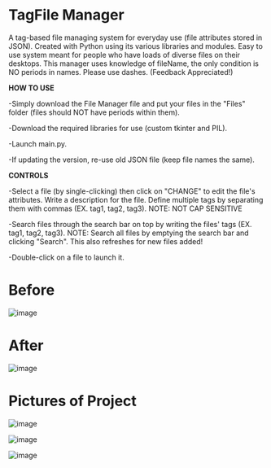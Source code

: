 # TagFile Manager
A tag-based file managing system for everyday use (file attributes stored in JSON). Created with Python using its various libraries and modules.
Easy to use system meant for people who have loads of diverse files on their desktops. This manager uses knowledge of fileName, the only condition is NO periods in names. Please use dashes.
(Feedback Appreciated!)


**HOW TO USE**

-Simply download the File Manager file and put your files in the "Files" folder (files should NOT have periods within them).

-Download the required libraries for use (custom tkinter and PIL).

-Launch main.py.

-If updating the version, re-use old JSON file (keep file names the same).

**CONTROLS**

-Select a file (by single-clicking) then click on "CHANGE" to edit the file's attributes. Write a description for the file. Define multiple tags by separating them with commas (EX. tag1, tag2, tag3). NOTE: NOT CAP SENSITIVE

-Search files through the search bar on top by writing the files' tags (EX. tag1, tag2, tag3). NOTE: Search all files by emptying the search bar and clicking "Search". This also refreshes for new files added!

-Double-click on a file to launch it.

# Before

![image](https://github.com/user-attachments/assets/6f317ac0-2100-4192-8862-6a67c7c65b38)


# After

![image](https://github.com/user-attachments/assets/0ece3c46-b316-40a5-9ad8-9f8e43c39b26)



# Pictures of Project
![image](https://github.com/user-attachments/assets/f85793f1-b986-4cbc-bf97-e05976c8f8fb)

![image](https://github.com/user-attachments/assets/c151f554-e820-4fac-91fd-fddca6c39ee2)

![image](https://github.com/user-attachments/assets/d67427cd-937f-4621-aa66-d67947981854)


